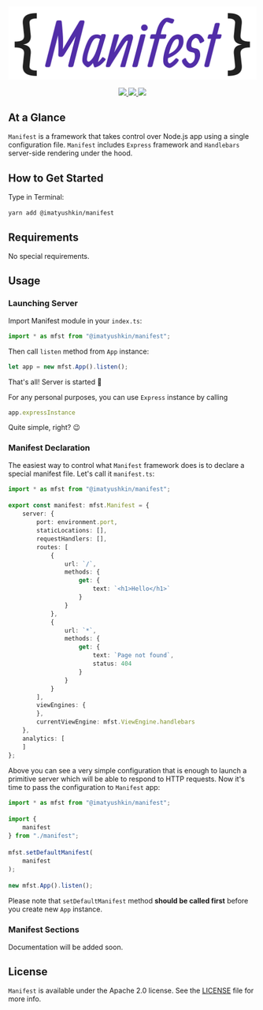 <p align="center">
    <img src="images/logo.png" alt="Manifest" title="Manifest">
</p>

<p align="center">
    <a href="https://http://www.android.com">
        <img src="https://img.shields.io/badge/Created for-Node.js-teal.svg?style=flat">
    </a>
    <a href="https://http://www.android.com">
        <img src="https://img.shields.io/badge/Written in-TypeScript-purple.svg?style=flat">
    </a>
    <a href="https://tldrlegal.com/license/apache-license-2.0-(apache-2.0)">
        <img src="https://img.shields.io/badge/License-Apache 2.0-blue.svg?style=flat">
    </a>
</p>

## At a Glance

`Manifest` is a framework that takes control over Node.js app using a single configuration file. `Manifest` includes `Express` framework and `Handlebars` server-side rendering under the hood.

## How to Get Started

Type in Terminal:

`yarn add @imatyushkin/manifest`

## Requirements

No special requirements.

## Usage

### Launching Server

Import Manifest module in your `index.ts`:

```typescript
import * as mfst from "@imatyushkin/manifest";
```

Then call `listen` method from `App` instance:

```typescript
let app = new mfst.App().listen();
```

That's all! Server is started 🚀

For any personal purposes, you can use `Express` instance by calling

```typescript
app.expressInstance
```

Quite simple, right? 😉

### Manifest Declaration

The easiest way to control what `Manifest` framework does is to declare a special manifest file. Let's call it `manifest.ts`:

```typescript
import * as mfst from "@imatyushkin/manifest";

export const manifest: mfst.Manifest = {
    server: {
        port: environment.port,
        staticLocations: [],
        requestHandlers: [],
        routes: [
            {
				url: `/`,
				methods: {
					get: {
						text: `<h1>Hello</h1>`
					}
				}
			},
			{
				url: `*`,
				methods: {
					get: {
						text: `Page not found`,
						status: 404
					}
				}
			}
		],
		viewEngines: {
		},
		currentViewEngine: mfst.ViewEngine.handlebars
	},
	analytics: [
	]
};
```

Above you can see a very simple configuration that is enough to launch a primitive server which will be able to respond to HTTP requests. Now it's time to pass the configuration to `Manifest` app:

```typescript
import * as mfst from "@imatyushkin/manifest";

import {
	manifest
} from "./manifest";

mfst.setDefaultManifest(
	manifest
);

new mfst.App().listen();
```

Please note that `setDefaultManifest` method **should be called first** before you create new `App` instance.

### Manifest Sections

Documentation will be added soon.

## License

`Manifest` is available under the Apache 2.0 license. See the [LICENSE](./LICENSE) file for more info.
